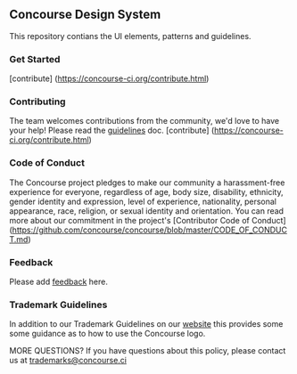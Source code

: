 ## Concourse Design System
This repository contians the UI elements, patterns and guidelines.   

### Get Started 
[contribute] (https://concourse-ci.org/contribute.html)

### Contributing
The team welcomes contributions from the community, we'd love to have your help! Please read the [guidelines](https://github.com/concourse/concourse/blob/master/CONTRIBUTING.md) doc.  [contribute] (https://concourse-ci.org/contribute.html)

### Code of Conduct
The Concourse project pledges to make our community a harassment-free experience for everyone, regardless of age, body size, disability, ethnicity, gender identity and expression, level of experience, nationality, personal appearance, race, religion, or sexual identity and orientation. You can read more about our commitment in the project's 
[Contributor Code of Conduct] (https://github.com/concourse/concourse/blob/master/CODE_OF_CONDUCT.md)

### Feedback
Please add [feedback](https://github.com/concourse/design-system/issues) here. 

### Trademark Guidelines
In addition to our Trademark Guidelines on our [website](https://concourse-ci.org/trademarks.html) this provides some some guidance as to how to use the Concourse logo.

MORE QUESTIONS? If you have questions about this policy, please contact us at trademarks@concourse.ci
